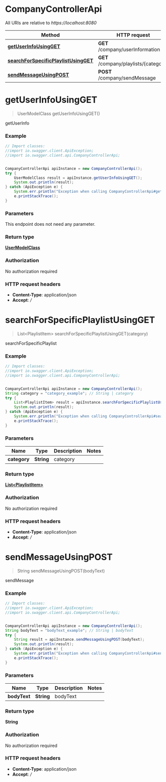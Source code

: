 # CompanyControllerApi

All URIs are relative to *https://localhost:8080*

Method | HTTP request | Description
------------- | ------------- | -------------
[**getUserInfoUsingGET**](CompanyControllerApi.md#getUserInfoUsingGET) | **GET** /company/userInformation | getUserInfo
[**searchForSpecificPlaylistUsingGET**](CompanyControllerApi.md#searchForSpecificPlaylistUsingGET) | **GET** /company/playlists/{category} | searchForSpecificPlaylist
[**sendMessageUsingPOST**](CompanyControllerApi.md#sendMessageUsingPOST) | **POST** /company/sendMessage | sendMessage


<a name="getUserInfoUsingGET"></a>
# **getUserInfoUsingGET**
> UserModelClass getUserInfoUsingGET()

getUserInfo

### Example
```java
// Import classes:
//import io.swagger.client.ApiException;
//import io.swagger.client.api.CompanyControllerApi;


CompanyControllerApi apiInstance = new CompanyControllerApi();
try {
    UserModelClass result = apiInstance.getUserInfoUsingGET();
    System.out.println(result);
} catch (ApiException e) {
    System.err.println("Exception when calling CompanyControllerApi#getUserInfoUsingGET");
    e.printStackTrace();
}
```

### Parameters
This endpoint does not need any parameter.

### Return type

[**UserModelClass**](UserModelClass.md)

### Authorization

No authorization required

### HTTP request headers

 - **Content-Type**: application/json
 - **Accept**: */*

<a name="searchForSpecificPlaylistUsingGET"></a>
# **searchForSpecificPlaylistUsingGET**
> List&lt;PlaylistItem&gt; searchForSpecificPlaylistUsingGET(category)

searchForSpecificPlaylist

### Example
```java
// Import classes:
//import io.swagger.client.ApiException;
//import io.swagger.client.api.CompanyControllerApi;


CompanyControllerApi apiInstance = new CompanyControllerApi();
String category = "category_example"; // String | category
try {
    List<PlaylistItem> result = apiInstance.searchForSpecificPlaylistUsingGET(category);
    System.out.println(result);
} catch (ApiException e) {
    System.err.println("Exception when calling CompanyControllerApi#searchForSpecificPlaylistUsingGET");
    e.printStackTrace();
}
```

### Parameters

Name | Type | Description  | Notes
------------- | ------------- | ------------- | -------------
 **category** | **String**| category |

### Return type

[**List&lt;PlaylistItem&gt;**](PlaylistItem.md)

### Authorization

No authorization required

### HTTP request headers

 - **Content-Type**: application/json
 - **Accept**: */*

<a name="sendMessageUsingPOST"></a>
# **sendMessageUsingPOST**
> String sendMessageUsingPOST(bodyText)

sendMessage

### Example
```java
// Import classes:
//import io.swagger.client.ApiException;
//import io.swagger.client.api.CompanyControllerApi;


CompanyControllerApi apiInstance = new CompanyControllerApi();
String bodyText = "bodyText_example"; // String | bodyText
try {
    String result = apiInstance.sendMessageUsingPOST(bodyText);
    System.out.println(result);
} catch (ApiException e) {
    System.err.println("Exception when calling CompanyControllerApi#sendMessageUsingPOST");
    e.printStackTrace();
}
```

### Parameters

Name | Type | Description  | Notes
------------- | ------------- | ------------- | -------------
 **bodyText** | **String**| bodyText |

### Return type

**String**

### Authorization

No authorization required

### HTTP request headers

 - **Content-Type**: application/json
 - **Accept**: */*

